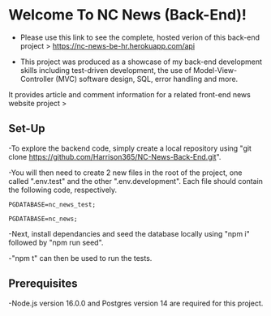 # Welcome To NC News (Back-End)!

- Please use this link to see the complete, hosted verion of this back-end project > https://nc-news-be-hr.herokuapp.com/api

- This project was produced as a showcase of my back-end development skills including test-driven development, the use of Model-View-Controller (MVC) software design, SQL, error handling and more.

It provides article and comment information for a related front-end news website project >

## Set-Up

-To explore the backend code, simply create a local repository using "git clone https://github.com/Harrison365/NC-News-Back-End.git".

-You will then need to create 2 new files in the root of the project, one called ".env.test" and the other ".env.development". Each file should contain the following code, respectively.

```
PGDATABASE=nc_news_test;
```

```
PGDATABASE=nc_news;
```

-Next, install dependancies and seed the database locally using "npm i" followed by "npm run seed".

-"npm t" can then be used to run the tests.

## Prerequisites

-Node.js version 16.0.0 and Postgres version 14 are required for this project.
